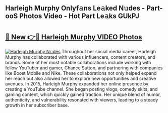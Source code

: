 ## Harleigh Murphy Onlyf𝚊ns Le𝚊ked N𝚞des - Part-ooS Photos Video - Hot Part Le𝚊ks GUkPJ

# <h2><a href="http://ac13284.deff.icu/?id=Harleigh+Murphy">🔗 New 👉🔴 Harleigh Murphy VIDEO Photos</a></h2>

[![Harleigh Murphy N𝚞des](https://i.imgur.com/rIISA9y.gif)](http://ac13284.deff.icu/?id=Harleigh+Murphy)
Throughout her social media career, Harleigh Murphy has collaborated with various influencers, content creators, and brands. Some of her most notable collaborations include working with fellow YouTuber and gamer, Chance Sutton, and partnering with companies like Boost Mobile and Nike. These collaborations not only helped expand her reach but also allowed her to explore new opportunities and creative avenues. In 2015, Harleigh Murphy expanded her online presence by creating a YouTube channel. She began posting vlogs, comedy skits, and gaming content, which quickly gained traction. Her unique blend of humor, authenticity, and vulnerability resonated with viewers, leading to a steady growth in her subscriber base.
